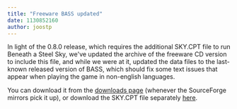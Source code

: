 ```yaml
---
title: "Freeware BASS updated"
date: 1130852160
author: joostp
---
```


In light of the 0.8.0 release, which requires the additional SKY.CPT file to run Beneath a Steel Sky, we've updated the archive of the freeware CD version to include this file, and while we were at it, updated the data files to the last-known released version of BASS, which should fix some text issues that appear when playing the game in non-english languages.

You can download it from the [downloads page](/downloads/) (whenever the SourceForge mirrors pick it up), or download the SKY.CPT file separately [here](https://github.com/scummvm/scummvm/raw/master/dists/engine-data/sky.cpt).
